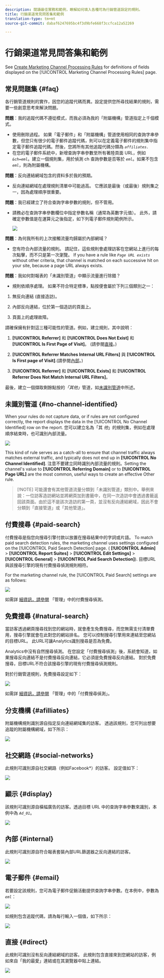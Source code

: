 ```yaml
---
description: 閱讀最佳實務和範例，瞭解如何填入各種可為行銷管道設定的規則。
title: 行銷渠道常見問答集和範例
translation-type: tm+mt
source-git-commit: dabaf6247695bc4f3d9bfe668f3ccfca12a52269

---
```



# 行銷渠道常見問答集和範例

See [Create Marketing Channel Processing Rules](/help/components/c-marketing-channels/c-rules.md) for definitions of fields displayed on the [!UICONTROL Marketing Channel Processing Rules] page.

## 常見問題集 {#faq}

各行銷管道規則的實作，因您的追蹤代碼而異。設定提供您所尋找結果的規則，需要一些創意思考來解決問題。

**問題**：我的追蹤代碼不遵從模式，而我必須為我的「附屬機構」管道指定上千個模式。

* 使用刪除過程。 如果「電子郵件」和「附屬機構」管道使用相同的查詢字串參數，但您只有很少的電子郵件追蹤代碼，則可以在定義電子郵件的規則集中指定電子郵件追蹤代碼。然後，您將所有其他追蹤代碼分類為 *`affiliates.`*
* 在您的電子郵件系統中，新增查詢字串參數至所有著陸頁面 URL，例如 *`&ch=eml`*。建立一個規則集，用於偵測 ch 查詢參數是否等於 *`eml`*。如果不包含 *`eml`*，則為附屬機構。

**問題**：反向連結網域包含的資料多於我的預期。

* 反向連結網域在處理規則清單中可能過高。 它應該是最後（或最後）規則集之一，因為處理順序很重要。

**問題**：我已經建立了符合查詢字串參數的規則，但不管用。

* 請務必在查詢字串參數欄位中指定參數名稱（通常為英數字元值）。 此外，請確定參數值是在運算元之後指定，如下列電子郵件規則範例所示。

   ![](assets/example_email.png)

**問題**：為何我所有的上次接觸流量均歸屬於內部網域？

* 您有符合內部流量的規則。 請記住，這些規則會處理訪客在您網站上進行的每次點擊，而不只是第一次瀏覽。 If you have a rule like *`Page URL exists`* without other criteria, that channel is matched on each successive hit on your site, because a page URL always exists.

**問題**：我如何對報表的「未識別管道」中顯示流量進行除錯？

* 規則依順序處理。 如果不符合特定標準，點按便會屬於下列三個類別之一：

1. 無反向連結 (直接造訪)。

2. 內部反向連結，位於第一個造訪的頁面上。

3. 頁面上的處理故障。

請確保擁有針對這三種可能性的管道。例如，建立規則，其中說明：

1. **[!UICONTROL Referrer]** 和 **[!UICONTROL Does Not Exist]** 和 **[!UICONTROL Is First Page of Visit]**。 (請參閱[直接](/help/components/c-marketing-channels/c-faq.md)。)

2. **[!UICONTROL Referrer Matches Internal URL Filters]** 與 **[!UICONTROL Is First page of Visit]**.(請參閱[內部](/help/components/c-marketing-channels/c-faq.md)。)

3. **[!UICONTROL Referrer]** 和 **[!UICONTROL Exists]** 和 **[!UICONTROL Referrer Does Not Match Internal URL Filters]**。

最後，建立一個擷取剩餘點按的&#x200B;*「其他」*&#x200B;管道，如[未識別管道](/help/components/c-marketing-channels/c-faq.md#no-channel-identified)中所述。

## 未識別管道 {#no-channel-identified}

When your rules do not capture data, or if rules are not configured correctly, the report displays the data in the [!UICONTROL No Channel Identified] row on the report. 您可以建立名為「其 *他*」的規則集，例如在處理順序結束時，也可識別內部流量。

![](assets/example_other.png)

This kind of rule serves as a catch-all to ensure that channel traffic always matches external traffic, and typically does not end up in **[!UICONTROL No Channel Identified]**. 注意不要建立同時識別內部流量的規則。Setting the channel&#39;s value to **[!UICONTROL Referring Domain]** or to **[!UICONTROL Page URL]** are the most common, useful ways to create an effective Other rule.

>[!NOTE] 可能還會有其他管道流量分類到「未識別管道」類別中。舉例來說：一位訪客造訪網站並將網頁加到書籤中，在同一次造訪中會透過書籤返回該頁面。由於這不是該次造訪的第一頁，並沒有反向連結網域，因此不會分類到「直接管道」或「其他管道」。

## 付費搜尋 {#paid-search}

付費搜尋是指您向搜尋引擎付款以放置在搜尋結果中的字詞或片語。 To match paid search detection rules, the marketing channel uses settings configured on the [!UICONTROL Paid Search Detection] page. ( **[!UICONTROL Admin]** > **[!UICONTROL Report Suites]** > **[!UICONTROL Edit Settings]** > **[!UICONTROL General]** > **[!UICONTROL Paid Search Detection]**). 目標URL與該搜尋引擎的現有付費搜尋偵測規則相符。

For the marketing channel rule, the [!UICONTROL Paid Search] settings are as follows:

![](assets/example_paid_search.png)

如需詳 [細資訊，請參閱](https://docs.adobe.com/content/help/en/analytics/admin/admin-tools/paid-search-detection/paid-search-detection.html) 「管理」中的付費搜尋偵測。

## 免費搜尋 {#natural-search}

當訪客透過網頁搜尋找到您的網站時，就會產生免費搜尋，而您無需支付清單費用，搜尋引擎就會在此對您的網站排名。 您可以控制搜尋引擎用來連結至您網站的目標URL。 此URL可讓Analytics識別搜尋是否為免費。

Analytics中沒有自然搜尋偵測。 在您設定「付費搜尋偵測」後，系統會知道，如果搜尋反向連結不是付費搜尋反向連結，它必須是免費搜尋反向連結。 對於免費搜尋，目標URL不符合該搜尋引擎的現有付費搜尋偵測規則。

對於行銷管道規則，免費搜尋設定如下：

![](assets/example_natural_search.png)

如需詳 [細資訊，請參閱](https://docs.adobe.com/content/help/en/analytics/admin/admin-tools/paid-search-detection/paid-search-detection.html) 「管理」中的「付費搜尋偵測」。

## 分支機構 {#afilliates}

附屬機構規則識別源自指定反向連結網域集的訪客。 透過該規則，您可列出想要追蹤的附屬機構網域，如下所示：

![](assets/example_affiliates.png)

## 社交網路 {#social-networks}

此規則可識別源自社交網路（例如Facebook*）的訪客。 設定值如下：

![](assets/example_social.png)

## 顯示 {#display}

該規則可識別源自橫幅廣告的訪客。透過目標 URL 中的查詢字串參數來識別，本例中為 *`Ad_01`*。

![](assets/example_display.png)

## 內部 {#internal}

此規則可識別源自符合報表套裝內部URL篩選器之反向連結的訪客。

![](assets/example_internal.png)

## 電子郵件 {#email}

若要設定該規則，您可為電子郵件促銷活動提供查詢字串參數。在本例中，參數為 *`eml`*：

![](assets/example_email.png)

如規則包含追蹤代碼，請為每行輸入一個值，如下所示：

![](assets/tracking_code.png)

## 直接 {#direct}

此規則可識別沒有反向連結網域的訪客。 此規則包含直接來到您網站的訪客，例如來自「我的最愛」連結或在其瀏覽器中貼上連結。

![](assets/example_direct.png)

